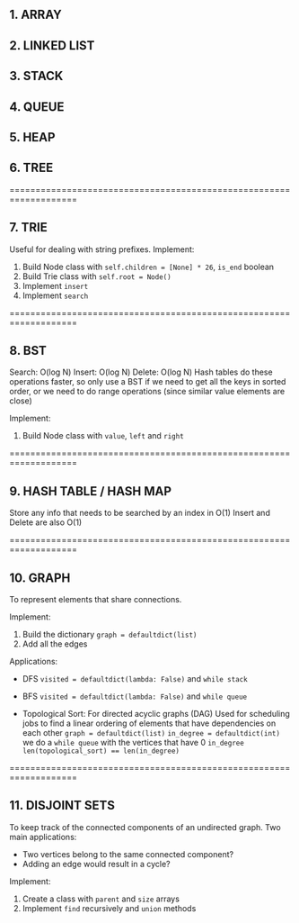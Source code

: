 ## 1. ARRAY

## 2. LINKED LIST

## 3. STACK

## 4. QUEUE

## 5. HEAP

## 6. TREE

===================================================================

## 7. TRIE
Useful for dealing with string prefixes.
Implement:
1. Build Node class with `self.children = [None] * 26`, `is_end` boolean
2. Build Trie class with `self.root = Node()`
3. Implement `insert`
4. Implement `search`

===================================================================

## 8. BST
Search: O(log N)
Insert: O(log N)
Delete: O(log N)
Hash tables do these operations faster, so only use a BST if we
need to get all the keys in sorted order, or we need to do range
operations (since similar value elements are close)

Implement:
1. Build Node class with `value`, `left` and `right`

===================================================================

## 9. HASH TABLE / HASH MAP
Store any info that needs to be searched by an index in O(1)
Insert and Delete are also O(1)

===================================================================

## 10. GRAPH
To represent elements that share connections.

Implement:
1. Build the dictionary `graph = defaultdict(list)`
2. Add all the edges


Applications:

- DFS
  `visited = defaultdict(lambda: False)` and `while stack`

- BFS
  `visited = defaultdict(lambda: False)` and `while queue`

- Topological Sort: 
  For directed acyclic graphs (DAG)
  Used for scheduling jobs
  to find a linear ordering of elements that have dependencies on each other
  `graph = defaultdict(list)`
  `in_degree = defaultdict(int)`
  we do a `while queue` with the vertices that have 0 `in_degree`
  `len(topological_sort) == len(in_degree)`

===================================================================

## 11. DISJOINT SETS
To keep track of the connected components of an undirected graph.
Two main applications:
- Two vertices belong to the same connected component?
- Adding an edge would result in a cycle?

Implement:
1. Create a class with `parent` and `size` arrays
2. Implement `find` recursively and `union` methods
